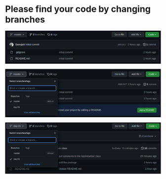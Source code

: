 Please find your code by changing branches
=

![Screenshot](Screenshot.png) 

![Screenshot](Screenshot2.png) 

![Screenshot](Screenshot3.png) 
